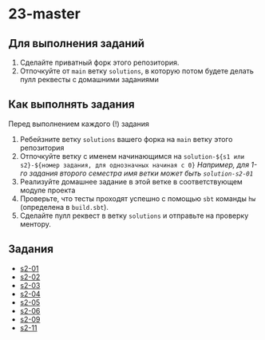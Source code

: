 # 23-master

## Для выполнения заданий
1. Сделайте приватный форк этого репозитория.
2. Отпочкуйте от `main` ветку `solutions`, в которую потом будете делать пулл реквесты с домашними заданиями

## Как выполнять задания
Перед выполнением каждого (!) задания
1. Ребейзните ветку `solutions` вашего форка на `main` ветку этого репозитория  
2. Отпочкуйте ветку c именем начинающимся на `solution-${s1 или s2}-${номер задания, для однозначных начиная с 0}`
   *Например, для 1-го задания второго семестра имя ветки может быть `solution-s2-01`*
3. Реализуйте домашнее задание в этой ветке в соответствующем модуле проекта
4. Проверьте, что тесты проходят успешно с помощью `sbt` команды `hw` (определена в `build.sbt`).
5. Сделайте пулл реквест в ветку `solutions` и отправьте на проверку ментору.

## Задания

- [s2-01](/modules/s2-01-scala3-overview)
- [s2-02](/modules/s2-02-metaprogramming-1)
- [s2-03](/modules/s2-03-metaprogramming-2)
- [s2-04](/modules/s2-04-functors-monads)
- [s2-05](/modules/s2-05-applicatives-traverse)
- [s2-06](/modules/s2-06-cats-effect)
- [s2-09](/modules/s2-09-testing)
- [s2-11](/modules/s2-11-lambda-calculus)